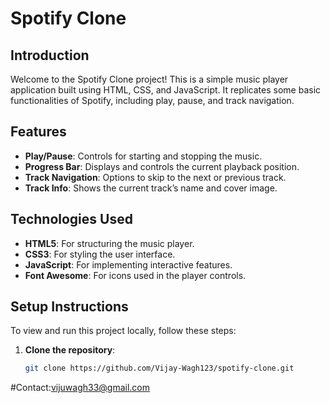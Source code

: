 # Spotify Clone

## Introduction
Welcome to the Spotify Clone project! This is a simple music player application built using HTML, CSS, and JavaScript. It replicates some basic functionalities of Spotify, including play, pause, and track navigation.

## Features
- **Play/Pause**: Controls for starting and stopping the music.
- **Progress Bar**: Displays and controls the current playback position.
- **Track Navigation**: Options to skip to the next or previous track.
- **Track Info**: Shows the current track’s name and cover image.

## Technologies Used
- **HTML5**: For structuring the music player.
- **CSS3**: For styling the user interface.
- **JavaScript**: For implementing interactive features.
- **Font Awesome**: For icons used in the player controls.

## Setup Instructions
To view and run this project locally, follow these steps:

1. **Clone the repository**:
   ```bash
   git clone https://github.com/Vijay-Wagh123/spotify-clone.git

#Contact:vijuwagh33@gmail.com
